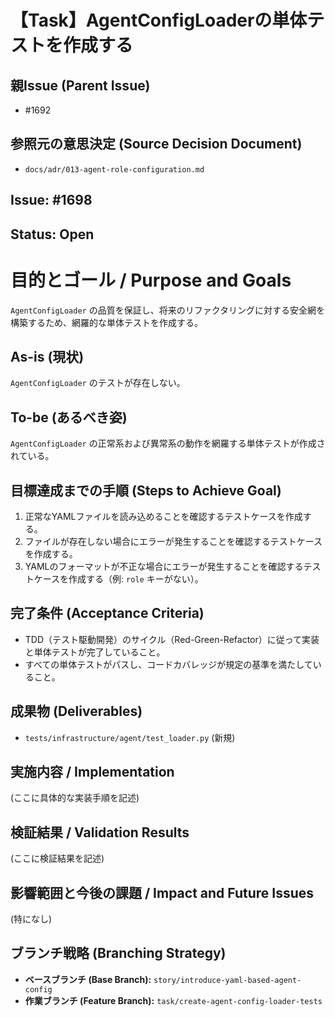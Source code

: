 # 【Task】AgentConfigLoaderの単体テストを作成する

## 親Issue (Parent Issue)
- #1692

## 参照元の意思決定 (Source Decision Document)
- `docs/adr/013-agent-role-configuration.md`

## Issue: #1698
## Status: Open

# 目的とゴール / Purpose and Goals
`AgentConfigLoader` の品質を保証し、将来のリファクタリングに対する安全網を構築するため、網羅的な単体テストを作成する。

## As-is (現状)
`AgentConfigLoader` のテストが存在しない。

## To-be (あるべき姿)
`AgentConfigLoader` の正常系および異常系の動作を網羅する単体テストが作成されている。

## 目標達成までの手順 (Steps to Achieve Goal)
1. 正常なYAMLファイルを読み込めることを確認するテストケースを作成する。
2. ファイルが存在しない場合にエラーが発生することを確認するテストケースを作成する。
3. YAMLのフォーマットが不正な場合にエラーが発生することを確認するテストケースを作成する（例: `role` キーがない）。

## 完了条件 (Acceptance Criteria)
- TDD（テスト駆動開発）のサイクル（Red-Green-Refactor）に従って実装と単体テストが完了していること。
- すべての単体テストがパスし、コードカバレッジが規定の基準を満たしていること。

## 成果物 (Deliverables)
- `tests/infrastructure/agent/test_loader.py` (新規)

## 実施内容 / Implementation
(ここに具体的な実装手順を記述)

## 検証結果 / Validation Results
(ここに検証結果を記述)

## 影響範囲と今後の課題 / Impact and Future Issues
(特になし)

## ブランチ戦略 (Branching Strategy)
- **ベースブランチ (Base Branch):** `story/introduce-yaml-based-agent-config`
- **作業ブランチ (Feature Branch):** `task/create-agent-config-loader-tests`